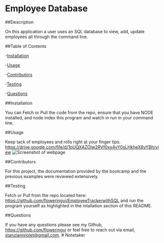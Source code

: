 # Employee Database
 
 ##Description

On this application a user uses an SQL database to view, add, update employees all through the command line. 
  
  ##Table of Contents

 -[Installation](#installation)

 -[Usage](#usage) 

 -[Contributors](#contributors) 

 -[Testing](#testing)

 -[Questions](#questions)

  ##Installation 

 You can Fetch or Pull the code from the repo, ensure that you have NODE installed, and node index this program and watch in run in your command line. 

  ##Usage 

 Keep tack of employees and rolls right at your finger tips.
https://drive.google.com/file/d/1pUQXAZOlw2RVf0xx4yY0sLHkheX8vYBh/view 
   ![Screenshot of webpage](tbd)

  ##Contributors

For this project, the documentation provided by the bootcamp and the previous examples were reviewed extensively.

   ##Testing 

   Fetch or Pull from the repo located here: https://github.com/floweringvi/EmployeeTrackerwithSQL  and run the program yourself as highlighted in the intallation section of this README. 

   ##Questions 
   
   If you have any questions please see my Github, https://github.com/floweringvi or feel free to reach out via email, stanzianiviolet@gmail.com. # Notetaker